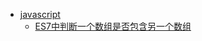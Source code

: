 - [javascript](https://github.com/Victor151222/FE_Snippets/blob/master/javascript.md)
  - [ES7中判断一个数组是否包含另一个数组](https://github.com/Victor151222/FE_Snippets/blob/master/javascript.md#ES7中判断一个数组是否包含另一个数组)